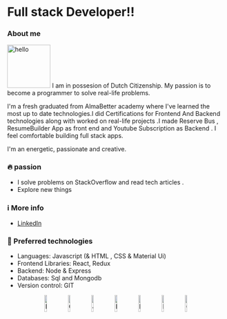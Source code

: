 # Full stack Developer!!
### About me
<img src="https://i.pinimg.com/originals/49/27/84/4927849d453932ff05aba4fe7a06dd12.gif" width="100" height="100" alt="hello">
I am in possesion of Dutch Citizenship. My passion is to become a programmer to solve real-life problems.

I'm a fresh graduated from AlmaBetter academy where I've learned the most up to date technologies.I did Certifications for Frontend And Backend technologies along with worked on real-life projects .I made Reserve Bus , ResumeBuilder App  as front end and Youtube Subscription as Backend .
I feel comfortable building full stack apps.

I'm an energetic, passionate and creative. 

### 🔥 passion 

- I solve problems on StackOverflow and read tech articles .
- Explore new things


### ℹ️ More info

- [LinkedIn](https://www.linkedin.com/in/dr-samapika-sahoo-2b7688a2/)

### 🤖 Preferred technologies

- Languages: Javascript (& HTML , CSS & Material Ui)
- Frontend Libraries: React, Redux
- Backend: Node & Express
- Databases: Sql and Mongodb
- Version control: GIT

<p align="center">
    <img src="https://user-images.githubusercontent.com/31222514/149814154-3de042e2-bccf-4f0e-8d0e-98a2dbcae7c0.png" width="10%" alt="HTML logo">
    <img src="https://user-images.githubusercontent.com/31222514/149813532-e214a55c-9b91-4b71-bb17-0dcf18903f7a.png" width="10%" alt="CSS logo">
    <img src="https://user-images.githubusercontent.com/31222514/149812547-405716a0-b974-4da4-b749-f2b4a8adc1d8.png" width="10%" alt="Javascript logo">
    <img src="https://user-images.githubusercontent.com/31222514/149813755-3f74a208-1e4c-4d81-b848-1d4f1a18b969.png" width="10%" alt="React logo">
    <img src="https://user-images.githubusercontent.com/31222514/149943049-95f0909a-9c2b-4fae-bd04-647d531dd10d.png" width="10%" alt="NODE logo">
    <img src="https://upload.wikimedia.org/wikipedia/commons/thumb/2/29/Postgresql_elephant.svg/1200px-Postgresql_elephant.svg.png" width="10%" alt="NODE logo">
    <img src="https://user-images.githubusercontent.com/31222514/149814004-a3a2bf91-a257-4d1c-bdff-e1079a524359.png" width="10%" alt="GIT logo">
</p>
